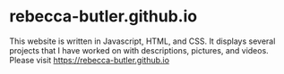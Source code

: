 # rebecca-butler.github.io
This website is written in Javascript, HTML, and CSS. It displays several projects that I have worked on with descriptions, pictures, and videos. Please visit https://rebecca-butler.github.io

